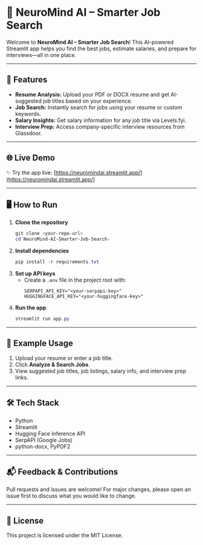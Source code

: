 # 🧠 NeuroMind AI – Smarter Job Search

Welcome to **NeuroMind AI – Smarter Job Search**! This AI-powered Streamlit app helps you find the best jobs, estimate salaries, and prepare for interviews—all in one place.

---

## 🚀 Features

- **Resume Analysis:** Upload your PDF or DOCX resume and get AI-suggested job titles based on your experience.
- **Job Search:** Instantly search for jobs using your resume or custom keywords.
- **Salary Insights:** Get salary information for any job title via Levels.fyi.
- **Interview Prep:** Access company-specific interview resources from Glassdoor.

---

## 🌐 Live Demo

✨ Try the app live: [https://neuromindai.streamlit.app/](https://neuromindai.streamlit.app/)

---

## 🖥️ How to Run

1. **Clone the repository**
   ```powershell
   git clone <your-repo-url>
   cd NeuroMind-AI-Smarter-Job-Search-
   ```
2. **Install dependencies**
   ```powershell
   pip install -r requirements.txt
   ```
3. **Set up API keys**
   - Create a `.env` file in the project root with:
     ```env
     SERPAPI_API_KEY="<your-serpapi-key>"
     HUGGINGFACE_API_KEY="<your-huggingface-key>"
     ```
4. **Run the app**
   ```powershell
   streamlit run app.py
   ```

---

## 📄 Example Usage

1. Upload your resume or enter a job title.
2. Click **Analyze & Search Jobs**.
3. View suggested job titles, job listings, salary info, and interview prep links.

---

## 🛠️ Tech Stack

- Python
- Streamlit
- Hugging Face Inference API
- SerpAPI (Google Jobs)
- python-docx, PyPDF2

---

## 📬 Feedback & Contributions

Pull requests and issues are welcome! For major changes, please open an issue first to discuss what you would like to change.

---

## 📜 License

This project is licensed under the MIT License.